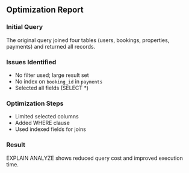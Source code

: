 ## Optimization Report

### Initial Query
The original query joined four tables (users, bookings, properties, payments) and returned all records.

### Issues Identified
- No filter used; large result set
- No index on `booking_id` in `payments`
- Selected all fields (SELECT *)

### Optimization Steps
- Limited selected columns
- Added WHERE clause
- Used indexed fields for joins

### Result
EXPLAIN ANALYZE shows reduced query cost and improved execution time.
